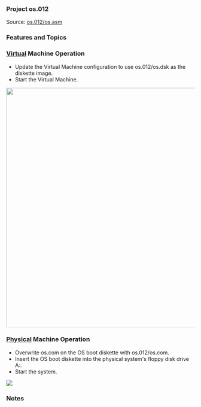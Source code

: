 ### Project os.012
Source: [os.012/os.asm](../os.012/os.asm)

### Features and Topics

### [Virtual](VIRTUAL.md) Machine Operation
- Update the Virtual Machine configuration to use os.012/os.dsk as the diskette image.
- Start the Virtual Machine.

<img src="../images/os012_VirtualBox_001.PNG" width="640"/>

### [Physical](PHYSICAL.md) Machine Operation
- Overwrite os.com on the OS boot diskette with os.012/os.com.
- Insert the OS boot diskette into the physical system's floppy disk drive A:.
- Start the system.

<img src="../images/os012_Boot_001.jpg"/>

### Notes
